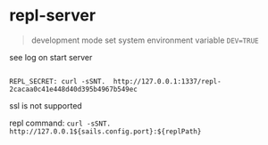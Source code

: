 # repl-server

>  development mode
> set system environment variable `DEV=TRUE`
> 

see log on start server
```

REPL_SECRET: curl -sSNT.  http://127.0.0.1:1337/repl-2cacaa0c41e448d40d395b4967b549ec

```

ssl is not supported


repl command: `curl -sSNT.  http://127.0.0.1${sails.config.port}:${replPath}`